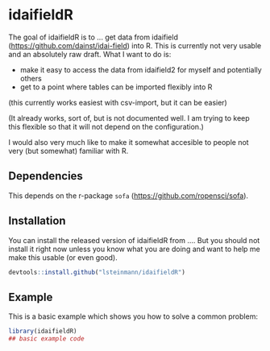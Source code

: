 
# idaifieldR

<!-- badges: start -->
<!-- badges: end -->

The goal of idaifieldR is to ... get data from idaifield (https://github.com/dainst/idai-field) into R. 
This is currently not very usable and an absolutely raw draft. What I want to do is: 
* make it easy to access the data from idaifield2 for myself and potentially others
* get to a point where tables can be imported flexibly into R

(this currently works easiest with csv-import, but it can be easier)

(It already works, sort of, but is not documented well. I am trying to keep this flexible so that it will not depend on the configuration.)

I would also very much like to make it somewhat accesible to people not very (but somewhat) familiar with R.

## Dependencies

This depends on the r-package `sofa` (https://github.com/ropensci/sofa).

## Installation

You can install the released version of idaifieldR from ....
But you should not install it right now unless you know what you are doing and want to help me make this usable (or even good).

``` r
devtools::install.github("lsteinmann/idaifieldR")
```

## Example

This is a basic example which shows you how to solve a common problem:

``` r
library(idaifieldR)
## basic example code
```

